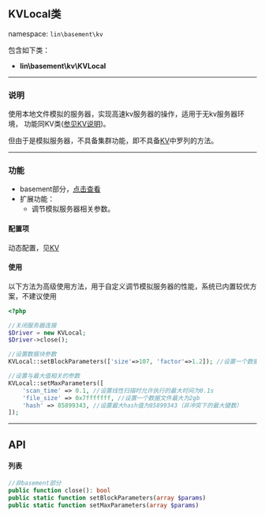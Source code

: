 KVLocal类
----
namespace: `lin\basement\kv`

包含如下类：

* **lin\basement\kv\KVLocal**


---

### 说明

使用本地文件模拟的服务器，实现高速kv服务器的操作，适用于无kv服务器环境，
功能同KV类([参见KV说明](KV.md))。

但由于是模拟服务器，不具备集群功能，即不具备[KV](KV.md)中罗列的方法。


---

### 功能

* basement部分，[点击查看](https://github.com/linlanye/basement)
* 扩展功能：
	* 调节模拟服务器相关参数。



#### 配置项

动态配置，见[KV](KV.md)

#### 使用

以下方法为高级使用方法，用于自定义调节模拟服务器的性能，系统已内置较优方案，不建议使用
~~~php
<?php

//关闭服务器连接
$Driver = new KVLocal;
$Driver->close();

//设置数据块参数
KVLocal::setBlockParameters(['size'=>107, 'factor'=>1.2]); //设置一个数据槽位大小为107个字节，块增长因子为1.2

//设置与最大值相关的参数
KVLocal::setMaxParameters([
	'scan_time' => 0.1, //设置线性扫描时允许执行的最大时间为0.1s
	'file_size' => 0x7fffffff, //设置一个数据文件最大为2gb
	'hash' => 85899343, //设置最大hash值为85899343（非冲突下的最大键数）
]);
~~~

---


## API

#### 列表
~~~php
//非basement部分
public function close(): bool
public static function setBlockParameters(array $params)
public static function setMaxParameters(array $params)
~~~
